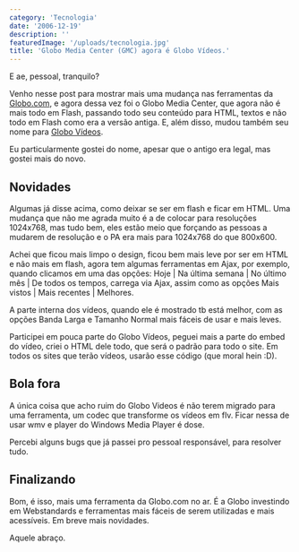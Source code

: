 ```yaml
---
category: 'Tecnologia'
date: '2006-12-19'
description: ''
featuredImage: '/uploads/tecnologia.jpg'
title: 'Globo Media Center (GMC) agora é Globo Vídeos.'
---
```


E ae, pessoal, tranquilo?

Venho nesse post para mostrar mais uma mudança nas ferramentas da [Globo.com](http://www.globo.com), e agora dessa vez foi o Globo Media Center, que agora não é mais todo em Flash, passando todo seu conteúdo para HTML, textos e não todo em Flash como era a versão antiga. E, além disso, mudou também seu nome para [Globo Vídeos](http://video.globo.com/).

Eu particularmente gostei do nome, apesar que o antigo era legal, mas gostei mais do novo.

## Novidades

Algumas já disse acima, como deixar se ser em flash e ficar em HTML. Uma mudança que não me agrada muito é a de colocar para resoluções 1024x768, mas tudo bem, eles estão meio que forçando as pessoas a mudarem de resolução e o PA era mais para 1024x768 do que 800x600.

Achei que ficou mais limpo o design, ficou bem mais leve por ser em HTML e não mais em flash, agora tem algumas ferramentas em Ajax, por exemplo, quando clicamos em uma das opções: Hoje | Na última semana | No último mês | De todos os tempos, carrega via Ajax, assim como as opções Mais vistos | Mais recentes | Melhores.

A parte interna dos vídeos, quando ele é mostrado tb está melhor, com as opções Banda Larga e Tamanho Normal mais fáceis de usar e mais leves.

Participei em pouca parte do Globo Vídeos, peguei mais a parte do embed do vídeo, criei o HTML dele todo, que será o padrão para todo o site. Em todos os sites que terão vídeos, usarão esse código (que moral hein :D).

## Bola fora

A única coisa que acho ruim do Globo Videos é não terem migrado para uma ferramenta, um codec que transforme os vídeos em flv. Ficar nessa de usar wmv e player do Windows Media Player é dose.

Percebi alguns bugs que já passei pro pessoal responsável, para resolver tudo.

## Finalizando

Bom, é isso, mais uma ferramenta da Globo.com no ar. É a Globo investindo em Webstandards e ferramentas mais fáceis de serem utilizadas e mais acessíveis. Em breve mais novidades.

Aquele abraço.
